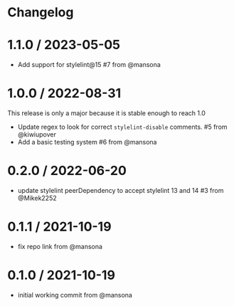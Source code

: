 # Changelog

1.1.0 / 2023-05-05
==================
* Add support for stylelint@15 #7 from @mansona

1.0.0 / 2022-08-31
==================

This release is only a major because it is stable enough to reach 1.0 

* Update regex to look for correct `stylelint-disable` comments. #5 from @kiwiupover
* Add a basic testing system #6 from @mansona

0.2.0 / 2022-06-20
==================
* update stylelint peerDependency to accept stylelint 13 and 14 #3 from @Mikek2252

0.1.1 / 2021-10-19
==================
* fix repo link from @mansona

0.1.0 / 2021-10-19
==================
* initial working commit from @mansona
